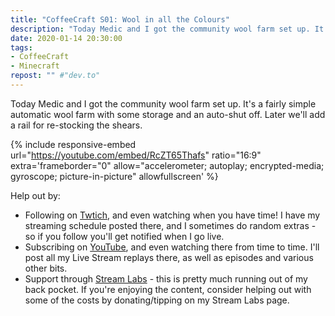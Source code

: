 ```yaml
---
title: "CoffeeCraft S01: Wool in all the Colours"
description: "Today Medic and I got the community wool farm set up. It's a fairly simple automatic wool farm with some storage and an auto-shut off. Later we'll add a rail for re-stocking the shears."
date: 2020-01-14 20:30:00
tags:
- CoffeeCraft
- Minecraft
repost: "" #"dev.to"
---
```


Today Medic and I got the community wool farm set up. It's a fairly simple automatic wool farm with some storage and an auto-shut off. Later we'll add a rail for re-stocking the shears.
<!--more-->

{% include responsive-embed url="https://youtube.com/embed/RcZT65Thafs" ratio="16:9" extra='frameborder="0" allow="accelerometer; autoplay; encrypted-media; gyroscope; picture-in-picture" allowfullscreen' %}

Help out by:
 * Following on [Twtich](https://twitch.tv/AnonJr_Live), and even watching when you have time! I have my streaming schedule posted there, and I sometimes do random extras - so if you follow you'll get notified when I go live.
 * Subscribing on [YouTube](http://www.youtube.com/channel/UCXafqhKHbkSUIrq0LAuu0tw), and even watching there from time to time. I'll post all my Live Stream replays there, as well as episodes and various other bits.
 * Support through [Stream Labs](https://streamlabs.com/anonjr_live) - this is pretty much running out of my back pocket. If you're enjoying the content, consider helping out with some of the costs by donating/tipping on my Stream Labs page.